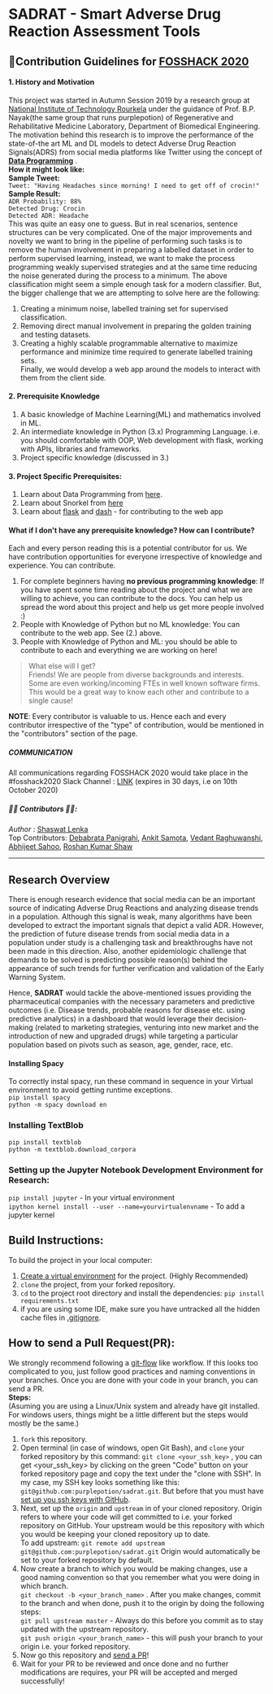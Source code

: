 # SADRAT - Smart Adverse Drug Reaction Assessment Tools

## 📕Contribution Guidelines for [FOSSHACK 2020](https://fossunited.org/project?project=SADRAT) 
#### 1. History and Motivation
This project was started in Autumn Session 2019 by a research group at [National Institute of Technology Rourkela](https://www.nitrkl.ac.in/)
under the guidance of Prof. B.P. Nayak(the same group that runs purplepotion) of Regenerative and Rehabilitative Medicine Laboratory, Department of 
Biomedical Engineering. The motivation behind this research is to improve the performance of 
the state-of-the art ML and DL models to detect Adverse Drug Reaction Signals(ADRS) from
social media platforms like Twitter using the concept of [**Data Programming**](https://arxiv.org/abs/1605.07723#:~:text=We%20therefore%20propose%20a%20paradigm,are%20noisy%20and%20may%20conflict.) .<br>
**How it might look like:** <br>
**Sample Tweet:** <br>
`Tweet: "Having Headaches since morning! I need to get off of crocin!"` <br>
**Sample Result:**<br>
`ADR Probability: 88%`<br>
`Detected Drug: Crocin`<br>
`Detected ADR: Headache`<br>
This was quite an easy one to guess. But in real scenarios, sentence structures can be very complicated.
One of the major improvements and novelty we want to bring in the pipeline of performing such tasks
is to remove the human involvement in preparing a labelled dataset in order to perform supervised learning,
instead, we want to make the process programming weakly supervised strategies and at the same time reducing the noise generated
during the process to a minimum. The above classification might seem a simple enough task for a 
modern classifier. But, the bigger challenge that we are attempting to solve here are the following:<br>
1. Creating a minimum noise, labelled training set for supervised classification.
2. Removing direct manual involvement in preparing the golden training and testing datasets.
3. Creating a highly scalable programmable alternative to maximize performance and minimize time required to 
generate labelled training sets.<br>
Finally, we would develop a web app around the models to interact with them from the client side.

#### 2. Prerequisite Knowledge
1. A basic knowledge of Machine Learning(ML) and mathematics involved in ML.
2. An intermediate knowledge in Python (3.x) Programming Language. i.e. you should comfortable with 
OOP, Web development with flask, working with APIs, libraries and frameworks. 
3. Project specific knowledge (discussed in 3.)

#### 3. Project Specific Prerequisites:
1. Learn about Data Programming from [here](https://arxiv.org/abs/1605.07723#:~:text=We%20therefore%20propose%20a%20paradigm,are%20noisy%20and%20may%20conflict.).
2. Learn about Snorkel from [here](https://www.snorkel.org/)
3. Learn about [flask](https://flask.palletsprojects.com/en/1.1.x/) and [dash](https://dash.plotly.com/) - for contributing to the web app

#### What if I don't have any prerequisite knowledge? How can I contribute?
Each and every person reading this is a potential contributor for us. We have contribution opportunities for everyone irrespective of knowledge and experience. You can contribute.<br>
1. For complete beginners having **no previous programming knowledge**: If you have spent some time reading about the project and what we are willing to achieve, you can contribute to the docs. You 
can help us spread the word about this project and help us get more people involved :)
2. People with Knowledge of Python but no ML knowledge: You can contribute to the web app. See (2.) above.
3. People with Knowledge of Python and ML: you should be able to contribute to each and everything we are working on here!<br>

>What else will I get?<br>
Friends! We are people from diverse backgrounds and interests. Some are even working/incoming FTEs in well known software firms. This would be a great way to know each other and contribute to a single cause!

**NOTE**: Every contributor is valuable to us. Hence each and every contributor irrespective of the "type" of contribution, would be mentioned in the "contributors" section of the page.

##### COMMUNICATION
All communications regarding FOSSHACK 2020 would take place in the #fosshack2020 Slack Channel : [LINK](https://join.slack.com/t/purplepotion/shared_invite/zt-harse3jn-LZGNpcSUJE5XFyvJfa~57Q) (expires in 30 days, i.e on 10th October 2020)

##### 👨‍💻 Contributors 👩‍💻:
_Author_ : [Shaswat Lenka](https://github.com/ShaswatLenka)<br>
Top Contributors: [Debabrata Panigrahi](https://github.com/Debanitrkl),  [Ankit Samota](https://github.com/ankitkumarsamota121), [Vedant Raghuwanshi](https://github.com/007vedant), [Abhijeet Sahoo](https://github.com/abhijeet2298), [Roshan Kumar Shaw](https://github.com/roshankshaw)<br>

___
## Research Overview
There is enough research evidence that social media can be an important source of indicating Adverse Drug Reactions and analyzing disease trends in a population. Although this signal is weak, many algorithms have been developed to extract the important signals that depict a valid ADR. However, the prediction of future disease trends from social media data in a population under study is a challenging task and breakthroughs have not been made in this direction. Also, another epidemiologic challenge that demands to be solved is predicting possible reason(s) behind the appearance of such trends for further verification and validation of the Early Warning System.

Hence, **SADRAT** would tackle the above-mentioned issues providing the pharmaceutical companies with the necessary parameters and predictive outcomes (i.e. Disease trends, probable reasons for disease etc. using predictive analytics) in a dashboard that would leverage their decision-making (related to marketing strategies, venturing into new market and the introduction of new and upgraded drugs) while targeting a particular population based on pivots such as season, age, gender, race, etc. 

#### Installing Spacy
To correctly instal spacy, run these command in sequence in your Virtual environment
to avoid getting runtime exceptions.
<br>`pip install spacy` <br>
`python -m spacy download en`<br>

### Installing TextBlob
`pip install textblob`<br>
`python -m textblob.download_corpora`

### Setting up the Jupyter Notebook Development Environment for Research:
`pip install jupyter`  - In your virtual environment <br>
`ipython kernel install --user --name=yourvirtualenvname` - To add a jupyter kernel
 
 ## Build Instructions:
 To build the project in your local computer:<br>
 1. [Create a virtual environment](https://docs.python.org/3/tutorial/venv.html) for the project. (Highly Recommended)
 2. `clone` the project, from your forked repository.
 3. `cd` to the project root directory and install the dependencies: `pip install requirements.txt`
 4. if you are using some IDE, make sure you have untracked all the hidden cache files in [.gitignore](https://git-scm.com/docs/gitignore). 
 
 ## How to send a Pull Request(PR):
We strongly recommend following a [git-flow](https://jeffkreeftmeijer.com/git-flow/) like workflow.
If this looks too complicated to you, just follow good practices and naming conventions in your branches.
Once you are done with your code in your branch, you can send a PR. <br>
**Steps:** <br> (Asuming you are using a Linux/Unix system and already have git installed. For windows users, things might be a little different but the steps would mostly be the same.)
1. `fork` this repository.
2.  Open terminal (in case of windows, open Git Bash), and `clone` your forked repository by this command: `git clone <your_ssh_key>` , you can get <your_ssh_key> by clicking on the green "Code" button on your forked repository page and copy the text under the "clone with SSH". In my case, my SSH key looks something like this: `git@github.com:purplepotion/sadrat.git`. But before that you must have [set up you ssh keys with GitHub](https://docs.github.com/en/enterprise/2.15/user/articles/adding-a-new-ssh-key-to-your-github-account).
3.  Next, set up the `origin` and `upstream` in of your cloned repository. Origin refers to where your code will get committed to i.e. your forked repository on GitHub. Your upstream would be this repository with which you would be keeping your cloned repository up to date. <br>
    To add upstream: `git remote add upstream git@github.com:purplepotion/sadrat.git`
    Origin would automatically be set to your forked repository by default.
4. Now create a branch to which you would be making changes, use a good naming convention so that you remember what you were doing in which branch. <br>
`git checkout -b <your_branch_name>` . After you make changes, commit to the branch and when done, push it to the origin by doing the following steps:<br>
`git pull upstream master` - Always do this before you commit as to stay updated with the upstream repository.<br>
`git push origin <your_branch_name>` - this will push your branch to your origin i.e. your forked repository.
5. Now go this repository and [send a PR](https://docs.github.com/en/github/collaborating-with-issues-and-pull-requests/creating-a-pull-request)! 
6. Wait for your PR to be reviewed and once done and no further modifications are requires, your PR will be accepted and merged successfully!  